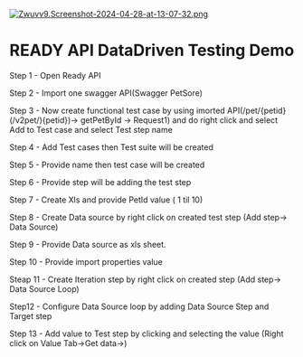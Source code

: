 
[![Zwuvv9.Screenshot-2024-04-28-at-13-07-32.png](https://i.im.ge/2024/04/28/Zwuvv9.Screenshot-2024-04-28-at-13-07-32.png)](https://im.ge/i/Screenshot-2024-04-28-at-13-07-32.Zwuvv9)

# READY API DataDriven Testing Demo

Step 1 - Open Ready API

Step 2 - Import one swagger API(Swagger PetSore)

Step 3 - Now create functional test case by using imorted API(/pet/{petid} (/v2pet/){petid})-> getPetById -> Request1) and do right click and select Add to Test case and select Test step name

Step 4 - Add Test cases then Test suite will be created

Step 5 - Provide name then test case will be created

Step 6 - Provide step will be adding the test step

Step 7 - Create Xls and provide PetId value ( 1 til 10)

Step 8 - Create Data source by right click on created test step (Add step-> Data Source) 

Step 9 - Provide Data source as xls sheet.

Step 10 - Provide import properties value

Steap 11 - Create Iteration step by right click on created step (Add step-> Data Source Loop)

Step12 - Configure Data Source loop by adding Data Source Step and Target step

Step 13 - Add value to Test step by clicking and selecting the value (Right click on Value Tab->Get data->)

